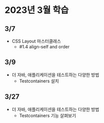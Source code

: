 # 2023년 3월 학습

## 3/7

- CSS Layout 마스터클래스
  - #1.4 align-self and order

## 3/9

- 더 자바, 애플리케이션을 테스트하는 다양한 방법
  - Testcontainers 설치

## 3/27

- 더 자바, 애플리케이션을 테스트하는 다양한 방법
  - Testcontainers 기능 살펴보기
